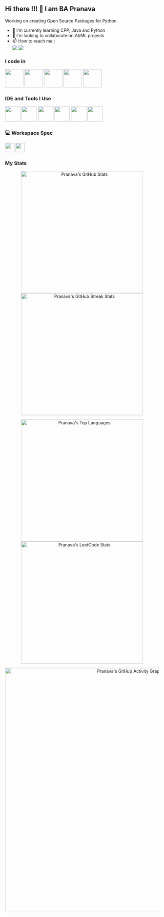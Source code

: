 ## Hi there !!! 👋 I am BA Pranava

Working on creating Open Source Packages for Python

- 🌱 I'm currently learning CPP, Java and Python
- 👯 I'm looking to collaborate on AI/ML projects
- 📫 How to reach me :
<br /> [<img src="https://img.shields.io/badge/LeetCode-000000?style=for-the-badge&logo=LeetCode&logoColor=#d16c06" />](https://leetcode.com/va_codes) [<img src="https://img.shields.io/badge/LinkedIn-0077B5?style=for-the-badge&logo=linkedin&logoColor=white" />](https://www.linkedin.com/in/pranava-ba/)


### I code in
<img height="60" width="60" src="https://img.icons8.com/color/48/000000/python.png" /> <img height="60" width="60" src="https://img.icons8.com/color/48/000000/c-programming.png" /> <img height="60" width="60" src="https://img.icons8.com/color/48/000000/c-plus-plus-logo.png" /> <img height="60" width="60" src="https://img.icons8.com/color/48/000000/java-coffee-cup-logo.png" /> <img height="60" width="60" src="https://img.icons8.com/color/48/000000/mysql-logo.png"/>

### IDE and Tools I Use
<img height="50" width="50" src="https://img.icons8.com/color/48/000000/pycharm.png"/> <img height="50" width="50" src="https://resources.jetbrains.com/storage/products/clion/img/meta/clion_logo_300x300.png"/> <img height="50" width="50" src="https://img.icons8.com/color/48/000000/intellij-idea.png"/> <img height="50" width="50" src="https://img.icons8.com/doodle/48/000000/adobe-photoshop.png"/> <img height="50" width="50" src="https://img.icons8.com/color/48/000000/filmora.png"/> <img height="50" width="50" src="https://img.icons8.com/fluency/48/000000/rstudio.png"/>

### 💻 Workspace Spec
<img height="30" src="https://img.shields.io/badge/AMD-Ryzen_7_7435HS-ED1C24?style=for-the-badge&logo=amd&logoColor=white"/> <img height="30" src="https://img.shields.io/badge/NVIDIA-RTX4060-76B900?style=for-the-badge&logo=nvidia&logoColor=white"/>

### My Stats
<p align="center">
  <img src="https://github-readme-stats.vercel.app/api?username=pranava-ba&theme=dark&show_icons=true&include_all_commits=true&count_private=true&show=stars,commits,prs,issues,contribs" alt="Pranava's GitHub Stats" width="400" />
  <img src="https://github-readme-streak-stats.herokuapp.com/?user=pranava-ba&theme=dark" alt="Pranava's GitHub Streak Stats" width="400" />
</p>

<p align="center">
  <img src="https://github-readme-stats.vercel.app/api/top-langs?username=pranava-ba&theme=dark&show_icons=true&locale=en&layout=compact" alt="Pranava's Top Languages" width="400" />
  <a href="https://leetcode.com/va_codes">
    <img src="https://leetcard.jacoblin.cool/va_codes?ext=contest&theme=dark" alt="Pranava's LeetCode Stats" width="400" />
  </a>
</p>

<p align="center">
  <img src="https://github-readme-activity-graph.vercel.app/graph?username=pranava-ba&bg_color=000000&color=ffffff&line=51f565&point=ffffff&area=true&hide_border=true" alt="Pranava's GitHub Activity Graph" width="800" />
</p>

